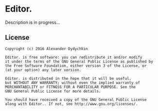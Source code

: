 # Editor.
Description is in progress...
  
License
-------

    Copyright (c) 2016 Alexander Dydychkin

    Editor. is free software: you can redistribute it and/or modify
    it under the terms of the GNU General Public License as published by
    the Free Software Foundation, either version 3 of the License, or
    (at your option) any later version.

    Editor. is distributed in the hope that it will be useful,
    but WITHOUT ANY WARRANTY; without even the implied warranty of
    MERCHANTABILITY or FITNESS FOR A PARTICULAR PURPOSE. See the
    GNU General Public License for more details.

    You should have received a copy of the GNU General Public License
    along with Editor.. If not, see http://www.gnu.org/licenses/.
